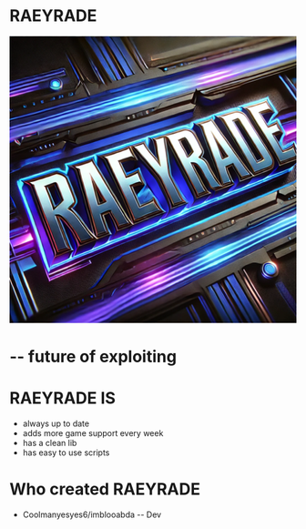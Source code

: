 # RAEYRADE

![RAEYRADE](https://raw.githubusercontent.com/CoolManYesYes/Website/refs/heads/main/RAEYRADE.webp)

# -- future of exploiting
# RAEYRADE IS

- always up to date
- adds more game support every week
- has a clean lib
- has easy to use scripts
 
# Who created RAEYRADE
- Coolmanyesyes6/imblooabda -- Dev
